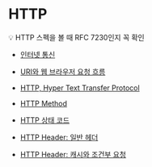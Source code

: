 # HTTP

<aside>
💡 HTTP 스펙을 볼 때 RFC 7230인지 꼭 확인

</aside>

- [인터넷 통신](https://github.com/seungwonbased/TIL/blob/main/Network/HTTP/HTTPInternetCommunication.md)

- [URI와 웹 브라우저 요청 흐름](https://github.com/seungwonbased/TIL/blob/main/Network/HTTP/URLWebBrowser.md)

- [HTTP, Hyper Text Transfer Protocol](https://github.com/seungwonbased/TIL/blob/main/Network/HTTP/HyperTexyTransferProtocol.md)

- [HTTP Method](https://github.com/seungwonbased/TIL/blob/main/Network/HTTP/HTTPMethod.md)

- [HTTP 상태 코드](https://github.com/seungwonbased/TIL/blob/main/Network/HTTP/HTTPCode.md)

- [HTTP Header: 일반 헤더](https://github.com/seungwonbased/TIL/blob/main/Network/HTTP/HTTPGeneralHeader.md)

- [HTTP Header: 캐시와 조건부 요청](https://github.com/seungwonbased/TIL/blob/main/Network/HTTP/HTTPHeaderCache.md)